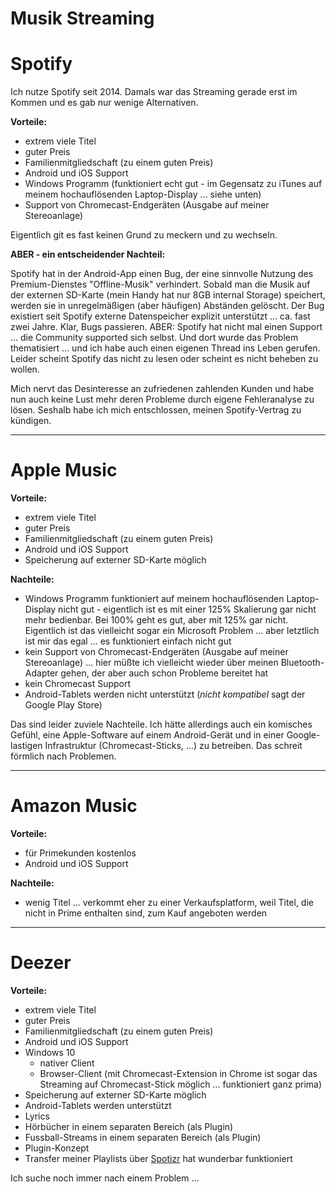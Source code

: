 # Musik Streaming

# Spotify
Ich nutze Spotify seit 2014. Damals war das Streaming gerade erst im Kommen und es gab nur wenige Alternativen.

**Vorteile:**
* extrem viele Titel
* guter Preis
* Familienmitgliedschaft (zu einem guten Preis)
* Android und iOS Support
* Windows Programm (funktioniert echt gut - im Gegensatz zu iTunes auf meinem hochauflösenden Laptop-Display ... siehe unten)
* Support von Chromecast-Endgeräten (Ausgabe auf meiner Stereoanlage)

Eigentlich git es fast keinen Grund zu meckern und zu wechseln. 

**ABER - ein entscheidender Nachteil:**

Spotify hat in der Android-App einen Bug, der eine sinnvolle Nutzung des Premium-Dienstes "Offline-Musik" verhindert. Sobald man die Musik auf der externen SD-Karte (mein Handy hat nur 8GB internal Storage) speichert, werden sie in unregelmäßigen (aber häufigen) Abständen gelöscht. Der Bug existiert seit Spotify externe Datenspeicher explizit unterstützt ... ca. fast zwei Jahre. Klar, Bugs passieren. ABER: Spotify hat nicht mal einen Support ... die Community supported sich selbst. Und dort wurde das Problem thematisiert ... und ich habe auch einen eigenen Thread ins Leben gerufen. Leider scheint Spotify das nicht zu lesen oder scheint es nicht beheben zu wollen. 

Mich nervt das Desinteresse an zufriedenen zahlenden Kunden und habe nun auch keine Lust mehr deren Probleme durch eigene Fehleranalyse zu lösen. Seshalb habe ich mich entschlossen, meinen Spotify-Vertrag zu kündigen.

---

# Apple Music
**Vorteile:**
* extrem viele Titel
* guter Preis
* Familienmitgliedschaft (zu einem guten Preis)
* Android und iOS Support
* Speicherung auf externer SD-Karte möglich

**Nachteile:**
* Windows Programm funktioniert auf meinem hochauflösenden Laptop-Display nicht gut - eigentlich ist es mit einer 125% Skalierung gar nicht mehr bedienbar. Bei 100% geht es gut, aber mit 125% gar nicht. Eigentlich ist das vielleicht sogar ein Microsoft Problem ... aber letztlich ist mir das egal ... es funktioniert einfach nicht gut 
* kein Support von Chromecast-Endgeräten (Ausgabe auf meiner Stereoanlage) ... hier müßte ich vielleicht wieder über meinen Bluetooth-Adapter gehen, der aber auch schon Probleme bereitet hat
* kein Chromecast Support
* Android-Tablets werden nicht unterstützt (*nicht kompatibel* sagt der Google Play Store)

Das sind leider zuviele Nachteile. Ich hätte allerdings auch ein komisches Gefühl, eine Apple-Software auf einem Android-Gerät und in einer Google-lastigen Infrastruktur (Chromecast-Sticks, ...) zu betreiben. Das schreit förmlich nach Problemen.

---

# Amazon Music
**Vorteile:**
* für Primekunden kostenlos
* Android und iOS Support

**Nachteile:**
* wenig Titel ... verkommt eher zu einer Verkaufsplatform, weil Titel, die nicht in Prime enthalten sind, zum Kauf angeboten werden

---

# Deezer
**Vorteile:**
* extrem viele Titel
* guter Preis
* Familienmitgliedschaft (zu einem guten Preis)
* Android und iOS Support
* Windows 10
  * nativer Client
  * Browser-Client (mit Chromecast-Extension in Chrome ist sogar das Streaming auf Chromecast-Stick möglich ... funktioniert ganz prima)
* Speicherung auf externer SD-Karte möglich
* Android-Tablets werden unterstützt
* Lyrics
* Hörbücher in einem separaten Bereich (als Plugin)
* Fussball-Streams in einem separaten Bereich (als Plugin)
* Plugin-Konzept
* Transfer meiner Playlists über [Spotizr](http://spotizr.com) hat wunderbar funktioniert

Ich suche noch immer nach einem Problem ...